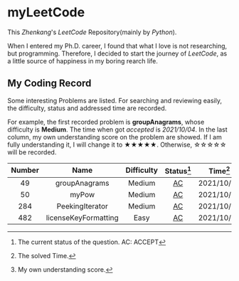 # myLeetCode

This _Zhenkang_'s _LeetCode_ Repository(mainly by _Python_).

When I entered my Ph.D. career, I found that what I love is not researching, but programming.
Therefore, I decided to start the journey of _LeetCode_, as a little source of happiness in my boring rearch life.

<!-- career advancement -->

## My Coding Record

Some interesting Problems are listed. For searching and reviewing easily, the difficulty, status and addressed time are recorded.

For example, the first recorded problem is **groupAnagrams**, whose difficulty is **Medium**. The time when got _accepted_ is _2021/10/04_. In the last column, my own understanding score on the problem are showed. If I am fully understanding it, I will change it to ★★★★★. Otherwise, ☆☆☆☆☆ will be recorded.

| Number |         Name         | Difficulty |                  Status[^1]                   |  Time[^2]  | Classification | Mastery[^3] |
| :----: | :------------------: | :--------: | :-------------------------------------------: | :--------: | :------------: | :---------: |
|   49   |    groupAnagrams     |   Medium   |    [AC](./Solution_0049_groupAnagrams.py)     | 2021/10/04 |      Hash      |    ★★★★☆    |
|   50   |        myPow         |   Medium   |        [AC](./Solution_0050_myPow.py)         | 2021/10/05 |   Recursion    |    ★★★★☆    |
|  284   |   PeekingIterator    |   Medium   |   [AC](./Solution_0284_PeekingIterator.py)    | 2021/10/05 |     Design     |    ★☆☆☆☆    |
|  482   | licenseKeyFormatting |    Easy    | [AC](./Solution_0482_licenseKeyFormatting.py) | 2021/10/04 |     String     |    ★★☆☆☆    |

[^1]: The current status of the question. AC: ACCEPT
[^2]: The solved Time.
[^3]: My own understanding score.

